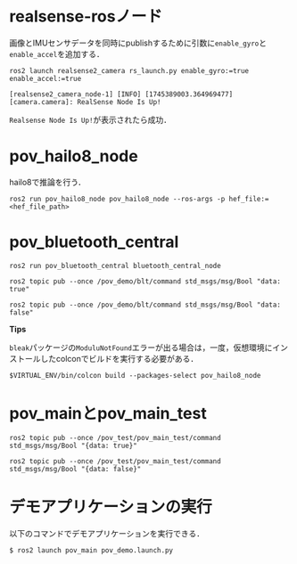 # realsense-rosノード

画像とIMUセンサデータを同時にpublishするために引数に`enable_gyro`と`enable_accel`を追加する．

```shell
ros2 launch realsense2_camera rs_launch.py enable_gyro:=true enable_accel:=true

[realsense2_camera_node-1] [INFO] [1745389003.364969477] [camera.camera]: RealSense Node Is Up!
```

`Realsense Node Is Up!`が表示されたら成功．

# pov_hailo8_node

hailo8で推論を行う．

```shell
ros2 run pov_hailo8_node pov_hailo8_node --ros-args -p hef_file:=<hef_file_path>
```

# pov_bluetooth_central

```shell
ros2 run pov_bluetooth_central bluetooth_central_node
```

```shell
ros2 topic pub --once /pov_demo/blt/command std_msgs/msg/Bool "data: true"

ros2 topic pub --once /pov_demo/blt/command std_msgs/msg/Bool "data: false"
```

**Tips**

`bleak`パッケージの`ModuluNotFound`エラーが出る場合は，一度，仮想環境にインストールしたcolconでビルドを実行する必要がある．

```shell
$VIRTUAL_ENV/bin/colcon build --packages-select pov_hailo8_node
```

# pov_mainとpov_main_test

```shell
ros2 topic pub --once /pov_test/pov_main_test/command std_msgs/msg/Bool "{data: true}"

ros2 topic pub --once /pov_test/pov_main_test/command std_msgs/msg/Bool "{data: false}"
```

# デモアプリケーションの実行

以下のコマンドでデモアプリケーションを実行できる．

```shell
$ ros2 launch pov_main pov_demo.launch.py
```